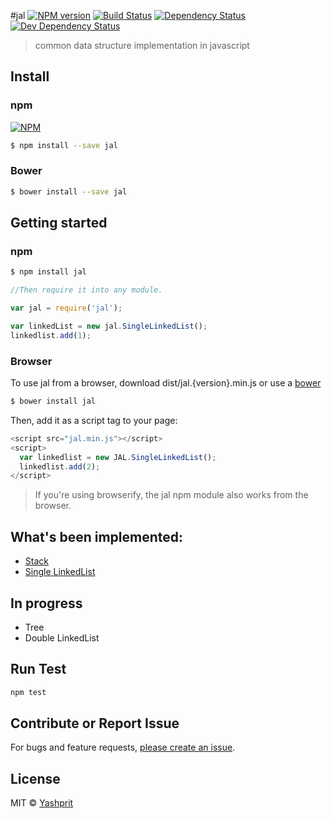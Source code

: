 #jal  [![NPM version][npm-image]][npm-url] [![Build Status][travis-image]][travis-url] [![Dependency Status][daviddm-image]][daviddm-url] [![Dev Dependency Status][daviddmdev-image]][daviddm-url]

> common data structure implementation in javascript


## Install

### npm
[![NPM](https://nodei.co/npm/jal.png?mini=true)](https://nodei.co/npm/jal/)

```sh
$ npm install --save jal
```

### Bower
```sh
$ bower install --save jal
```

## Getting started

### npm

```sh
$ npm install jal
```

```js
//Then require it into any module.

var jal = require('jal');

var linkedList = new jal.SingleLinkedList();
linkedlist.add(1);
```

### Browser

To use jal from a browser, download dist/jal.{version}.min.js or use a [bower](http://bower.io/search/?q=jal)

```sh
$ bower install jal
```

Then, add it as a script tag to your page:

```js
<script src="jal.min.js"></script>
<script>
  var linkedlist = new JAL.SingleLinkedList();
  linkedlist.add(2);
</script>
```

> If you're using browserify, the jal npm module also works from the browser.


## What's been implemented:
* <a href="https://cdn.rawgit.com/yashprit/jal/master/doc/html/Stack.html" target="_blank">Stack</a>
* <a href="https://cdn.rawgit.com/yashprit/jal/master/doc/html/SingleLinkedList.html" target="_blank">Single LinkedList</a>

## In progress
* Tree
* Double LinkedList

## Run Test
```sh
npm test
```

## Contribute or Report Issue
For bugs and feature requests, [please create an issue][issue-url].


## License

MIT © [Yashprit](yashprit.github.io)

[issue-url]: https://github.com/yashprit/jal/issues
[npm-url]: https://npmjs.org/package/jal
[npm-image]: https://img.shields.io/npm/v/jal.svg
[travis-url]: https://travis-ci.org/yashprit/jal
[travis-image]: https://travis-ci.org/yashprit/jal.svg?branch=master
[daviddm-image]: https://david-dm.org/yashprit/jal.svg?theme=shields.io
[daviddmdev-image]: https://david-dm.org/yashprit/jal/dev-status.svg?theme=shields.io
[daviddm-url]: https://david-dm.org/yashprit/jal
[bower-url]: http://bower.io/search/?q=owner:yashprit
[bower-image]: https://badge.fury.io/bo/jal@1x.png
